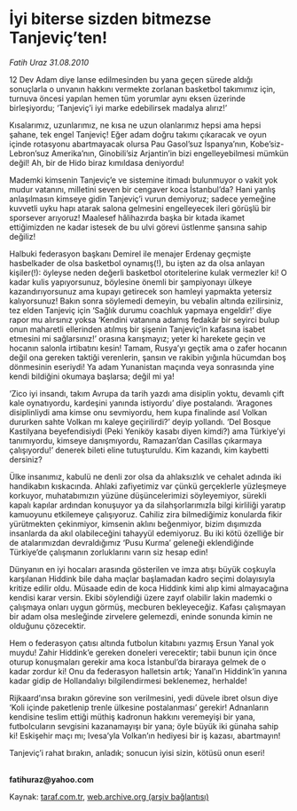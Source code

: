 # İyi biterse sizden bitmezse Tanjeviç’ten!

*Fatih Uraz 31.08.2010*

<div class="yazi"><p>12 Dev Adam diye lanse edilmesinden bu yana geçen sürede aldığı sonuçlarla o unvanın hakkını vermekte zorlanan basketbol takımımız için, turnuva öncesi yapılan hemen tüm yorumlar aynı eksen üzerinde birleşiyordu; ‘Tanjeviç’i iyi marke edebilirsek madalya alırız!’ </p>
<p>Kısalarımız, uzunlarımız, ne kısa ne uzun olanlarımız hepsi ama hepsi şahane, tek engel Tanjeviç! Eğer adam doğru takımı çıkaracak ve oyun içinde rotasyonu abartmayacak olursa Pau Gasol’suz İspanya’nın, Kobe’siz-Lebron’suz Amerika’nın, Ginobili’siz Arjantin’in bizi engelleyebilmesi mümkün değil! Ah, bir de Hido biraz kımıldasa deniyordu!</p>
<p>Mademki kimsenin Tanjeviç’e ve sistemine itimadı bulunmuyor o vakit yok mudur vatanını, milletini seven bir cengaver koca İstanbul’da? Hani yanlış anlaşılmasın kimseye gidin Tanjeviç’i vurun demiyoruz; sadece yemeğine kuvvetli uyku hapı atarak salona gelmesini engelleyecek ileri görüşlü bir sporsever arıyoruz! Maalesef hâlihazırda başka bir kıtada ikamet ettiğimizden ne kadar istesek de bu ulvi görevi üstlenme şansına sahip değiliz!</p>
<p>Halbuki federasyon başkanı Demirel ile menajer Erdenay geçmişte hasbelkader de olsa basketbol oynamış(!), bu işten az da olsa anlayan kişiler(!): öyleyse neden değerli basketbol otoritelerine kulak vermezler ki! O kadar kulis yapıyorsunuz, böylesine önemli bir şampiyonayı ülkeye kazandırıyorsunuz ama kupayı getirecek son hamleyi yapmakta yetersiz kalıyorsunuz! Bakın sonra söylemedi demeyin, bu vebalin altında ezilirsiniz, tez elden Tanjeviç için ‘Sağlık durumu coachluk yapmaya engeldir!’ diye rapor mu alırsınız yoksa ‘Kendini vatanına adamış fedakâr bir seyirci bulup onun maharetli ellerinden atılmış bir şişenin Tanjeviç’in kafasına isabet etmesini mi sağlarsınız!’ orasına karışmayız; yeter ki harekete geçin ve hocanın salonla irtibatını kesin! Tamam, Rusya’yı geçtik ama o zafer hocanın değil ona gereken taktiği verenlerin, şansın ve rakibin yığınla hücumdan boş dönmesinin eseriydi! Ya adam Yunanistan maçında veya sonrasında yine kendi bildiğini okumaya başlarsa; değil mi ya!</p>
<p>‘Zico iyi insandı, takım Avrupa da tarih yazdı ama disiplin yoktu, devamlı çift kale oynatıyordu, kardeşini yanında istiyordu’ diye postalandı. ‘Aragones disiplinliydi ama kimse onu sevmiyordu, hem kupa finalinde asıl Volkan dururken sahte Volkan mı kaleye geçirilirdi?’ deyip yollandı. ‘Del Bosque Kastilyana beyefendisiydi (Peki Yeniköy kasabı diyen kimdi?) ama Türkiye’yi tanımıyordu, kimseye danışmıyordu, Ramazan’dan Casillas çıkarmaya çalışıyordu!’ denerek bileti eline tutuşturuldu. Kim kazandı, kim kaybetti dersiniz?</p>
<p>Ülke insanımız, kabulü ne denli zor olsa da ahlaksızlık ve cehalet adında iki handikabın kıskacında. Ahlaki zafiyetimiz var çünkü gerçeklerle yüzleşmeye korkuyor, muhatabımızın yüzüne düşüncelerimizi söyleyemiyor, sürekli kapalı kapılar ardından konuşuyor ya da silahşorlarımızla bilgi kirliliği yaratıp kamuoyunu etkilemeye çalışıyoruz. Cahiliz zira bilmediğimiz konularda fikir yürütmekten çekinmiyor, kimsenin aklını beğenmiyor, bizim dışımızda insanlarda da akıl olabileceğini tahayyül edemiyoruz. Bu iki kötü özelliğe bir de atalarımızdan devraldığımız ‘Pusu Kurma’ geleneği eklendiğinde Türkiye’de çalışmanın zorluklarını varın siz hesap edin!</p>
<p>Dünyanın en iyi hocaları arasında gösterilen ve imza atışı büyük coşkuyla karşılanan Hiddink bile daha maçlar başlamadan kadro seçimi dolayısıyla kritize edilir oldu. Müsaade edin de koca Hiddink kimi alıp kimi almayacağına kendisi karar versin. Ekibi söylendiği üzere zayıf olabilir lakin mademki o çalışmaya onları uygun görmüş, mecburen bekleyeceğiz. Kafası çalışmayan bir adam olsa mesleğinde zirvelere gelemezdi, eninde sonunda kimin ne olduğunu çözecektir. </p>
<p>Hem o federasyon çatısı altında futbolun kitabını yazmış Ersun Yanal yok muydu! Zahir Hiddink’e gereken doneleri verecektir; tabii bunun için önce oturup konuşmaları gerekir ama koca İstanbul’da biraraya gelmek de o kadar zordur ki! Onu da federasyon halletsin artık; Yanal’ın Hiddink’in yanına kadar gidip de Hollandalıyı bilgilendirmesi beklenemez, herhalde!</p>
<p>Rijkaard’ınsa bırakın görevine son verilmesini, yedi düvele ibret olsun diye ‘Koli içinde paketlenip trenle ülkesine postalanması’ gerekir! Adnanların kendisine teslim ettiği müthiş kadronun hakkını veremeyişi bir yana, futbolcuların sevgisini kazanamayışı bir yana; öyle büyük iki günaha sahip ki!­ Eskişehir maçı mı; Ivesa’yla Volkan’ın hediyesi bir iş kazası, abartmayın!</p>
<p>Tanjeviç’i rahat bırakın, anladık; sonucun iyisi sizin, kötüsü onun eseri!</p>
<p><b><br/>fatihuraz@yahoo.com</b></p></div>

Kaynak: [taraf.com.tr](http://www.taraf.com.tr:80/fatih-uraz/makale-iyi-biterse-sizden-bitmezse-tanjevic-ten.htm), [web.archive.org (arşiv bağlantısı)](http://web.archive.org/web/20100901105335/http://www.taraf.com.tr:80/fatih-uraz/makale-iyi-biterse-sizden-bitmezse-tanjevic-ten.htm)
